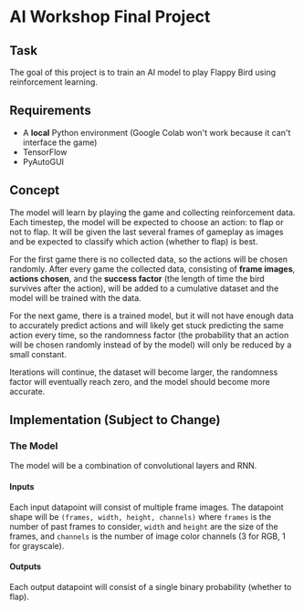 # AI Workshop Final Project

## Task

The goal of this project is to train an AI model to play Flappy Bird using reinforcement learning.

## Requirements

* A **local** Python environment (Google Colab won't work because it can't interface the game)
* TensorFlow
* PyAutoGUI

## Concept

The model will learn by playing the game and collecting reinforcement data. Each timestep, the model will be expected to choose an action: to flap or not to flap. It will be given the last several frames of gameplay as images and be expected to classify which action (whether to flap) is best.

For the first game there is no collected data, so the actions will be chosen randomly. After every game the collected data, consisting of **frame images**, **actions chosen**, and the **success factor** (the length of time the bird survives after the action), will be added to a cumulative dataset and the model will be trained with the data.

For the next game, there is a trained model, but it will not have enough data to accurately predict actions and will likely get stuck predicting the same action every time, so the randomness factor (the probability that an action will be chosen randomly instead of by the model) will only be reduced by a small constant.

Iterations will continue, the dataset will become larger, the randomness factor will eventually reach zero, and the model should become more accurate.

## Implementation (Subject to Change)

### The Model

The model will be a combination of convolutional layers and RNN.

#### Inputs

Each input datapoint will consist of multiple frame images. The datapoint shape will be `(frames, width, height, channels)` where `frames` is the number of past frames to consider, `width` and `height` are the size of the frames, and `channels` is the number of image color channels (3 for RGB, 1 for grayscale).

#### Outputs

Each output datapoint will consist of a single binary probability (whether to flap).
